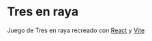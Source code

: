 # Tres en raya

Juego de Tres en raya recreado con [React](https://es.react.dev/) y [Vite](https://vitejs.dev/)
